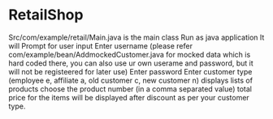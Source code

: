 # RetailShop
Src/com/example/retail/Main.java is the main class
Run as java application
It will Prompt for user input
Enter username (please refer com/example/bean/AddmockedCustomer.java for mocked data which is hard coded there, you can also use ur own userame and password, but it will not be registeered for later use)
Enter password
Enter customer type (employee e, affiliate a, old customer c, new customer n)
displays lists of products
choose the product number (in a comma separated value)
total price for the items will be displayed after discount as per your customer type.
